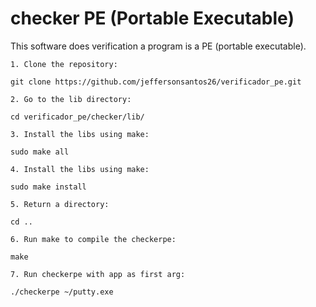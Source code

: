 # checker PE (Portable Executable)

This software does verification a program is a PE (portable executable).

```
1. Clone the repository:

git clone https://github.com/jeffersonsantos26/verificador_pe.git
```

```
2. Go to the lib directory:

cd verificador_pe/checker/lib/
```
```
3. Install the libs using make:

sudo make all
```

```
4. Install the libs using make:

sudo make install
```

```
5. Return a directory:

cd ..
```

```
6. Run make to compile the checkerpe:

make
```

```
7. Run checkerpe with app as first arg:

./checkerpe ~/putty.exe 
```
